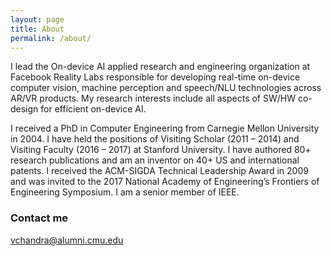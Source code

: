 ```yaml
---
layout: page
title: About
permalink: /about/
---
```

I lead the On-device AI applied research and engineering organization at Facebook Reality Labs 
responsible for developing real-time on-device computer vision, machine perception and 
speech/NLU technologies across AR/VR products. My research interests include all aspects of 
SW/HW co-design for efficient on-device AI.

I received a PhD in Computer Engineering from Carnegie Mellon University in 2004. I have held the 
positions of Visiting Scholar (2011 – 2014) and Visiting Faculty (2016 – 2017) at Stanford University. 
I have authored 80+ research publications and am an inventor on 40+ US and international patents. I 
received the ACM-SIGDA Technical Leadership Award in 2009 and was invited to the 2017 National Academy of 
Engineering’s Frontiers of Engineering Symposium. I am a senior member of IEEE.

### Contact me
[vchandra@alumni.cmu.edu](mailto:vchandra@alumni.cmu.edu)
